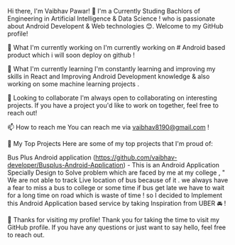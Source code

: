 Hi there, I'm Vaibhav Pawar! 👋
I'm a Currently Studing Bachlors of Engineering in Artificial Intelligence & Data Science !
who is passionate about Android Developent & Web technologies 😊. 
Welcome to my GitHub profile!

🔭 What I'm currently working on
I'm currently working on # Android based product which i will soon deploy on github !

🌱 What I'm currently learning
I'm constantly learning and improving my skills in React and Improving Android Development knowledge & also working on some machine learning projects . 

👯 Looking to collaborate
I'm always open to collaborating on interesting projects. If you have a project you'd like to work on together, feel free to reach out!

📫 How to reach me
You can reach me via vaibhav8190@gmail.com !

🌟 My Top Projects
Here are some of my top projects that I'm proud of: 

Bus Plus Android application (https://github.com/vaibhav-developer/Busplus-Android-Application) - This is an Android Application Specially Design to Solve problem which are faced by me at my college , " We are not able to track Live location of bus because of it . we always have a fear to miss a bus to college or some time if bus get late we have to wait for a long time on road which is waste of time ! so I decided to Implement this Android Application based service by taking Inspiration from UBER 🚘 !

🎉 Thanks for visiting my profile!
Thank you for taking the time to visit my GitHub profile. If you have any questions or just want to say hello, feel free to reach out.
